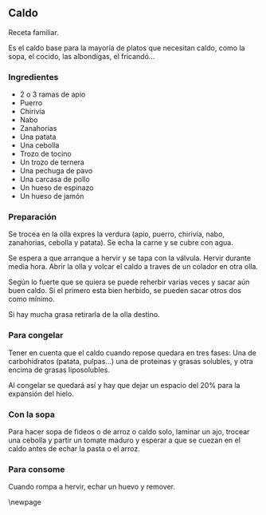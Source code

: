 ## Caldo

Receta familiar.

Es el caldo base para la mayoría de platos que necesitan caldo,
como la sopa, el cocido, las albondigas, el fricandó...

### Ingredientes

- 2 o 3 ramas de apio
- Puerro
- Chirivía
- Nabo
- Zanahorias
- Una patata
- Una cebolla
- Trozo de tocino
- Un trozo de ternera
- Una pechuga de pavo
- Una carcasa de pollo
- Un hueso de espinazo
- Un hueso de jamón

### Preparación

Se trocea en la olla expres la verdura (apio, puerro, chirivía, nabo, zanahorias, cebolla y patata).
Se echa la carne y se cubre con agua.

Se espera a que arranque a hervir y se tapa con la válvula.
Hervir durante media hora.
Abrir la olla y volcar el caldo a traves de un colador en otra olla.

Según lo fuerte que se quiera se puede reherbir varias veces
y sacar aún buen caldo.
Si el primero esta bien herbido, se pueden sacar otros dos como mínimo.

Si hay mucha grasa retirarla de la olla destino.

### Para congelar

Tener en cuenta que el caldo cuando repose quedara en tres fases:
Una de carbohidratos (patata, pulpas...)
una de proteinas y grasas solubles,
y otra encima de grasas liposolubles.

Al congelar se quedará así y hay que dejar un espacio del 20%
para la expansión del hielo.


### Con la sopa

Para hacer sopa de fideos o de arroz o caldo solo,
laminar un ajo, trocear una cebolla y partir un tomate maduro
y esperar a que se cuezan en el caldo antes de echar la pasta o el arroz.

### Para consome

Cuando rompa a hervir, echar un huevo y remover.


\newpage


